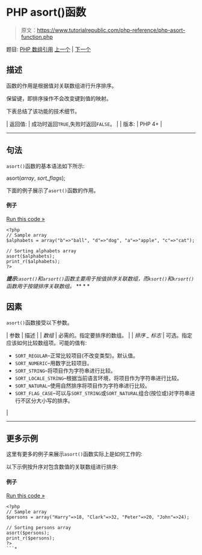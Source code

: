 # PHP asort()函数

> 原文：<https://www.tutorialrepublic.com/php-reference/php-asort-function.php>

题目: [PHP 数组引用](php-array-functions.php) [上一个](php-arsort-function.php) | [下一个](php-compact-function.php)

## 描述

函数的作用是根据值对关联数组进行升序排序。

保留键，即排序操作不会改变键到值的映射。

下表总结了该功能的技术细节。

| 返回值: | 成功时返回`TRUE`,失败时返回`FALSE`。 |
| 版本: | PHP 4+ |

* * *

## 句法

`asort()`函数的基本语法如下所示:

asort(*array*, *sort_flags*);

下面的例子展示了`asort()`函数的作用。

#### 例子

[Run this code »](../codelab.php?topic=php&file=sort-an-associative-array-by-value-in-ascending-order "Run this code to view the output")

```
<?php
// Sample array
$alphabets = array("b"=>"ball", "d"=>"dog", "a"=>"apple", "c"=>"cat");

// Sorting alphabets array
asort($alphabets);
print_r($alphabets);
?>
```

 ***提示:**`asort()`和`arsort()`函数主要用于按值排序关联数组，而`ksort()`和`krsort()`函数用于按键排序关联数组。*  ** * *

## 因素

`asort()`函数接受以下参数。

| 参数 | 描述 |
| *数组* | 必需的。指定要排序的数组。 |
| *排序 _ 标志* | 可选。指定应该如何比较数组项。可能的值有:

*   `SORT_REGULAR`–正常比较项目(不改变类型)。默认值。
*   `SORT_NUMERIC`–用数字比较项目。
*   `SORT_STRING`–将项目作为字符串进行比较。
*   `SORT_LOCALE_STRING`–根据当前语言环境，将项目作为字符串进行比较。
*   `SORT_NATURAL`–使用自然排序将项目作为字符串进行比较。
*   `SORT_FLAG_CASE`–可以与`SORT_STRING`或`SORT_NATURAL`组合(按位或)对字符串进行不区分大小写的排序。

 |

* * *

## 更多示例

这里有更多的例子来展示`asort()`函数实际上是如何工作的:

以下示例按升序对包含数值的关联数组进行排序:

#### 例子

[Run this code »](../codelab.php?topic=php&file=sort-an-array-by-value-maintaining-key-value-association "Run this code to view the output")

```
<?php
// Sample array
$persons = array("Harry"=>18, "Clark"=>32, "Peter"=>20, "John"=>24);

// Sorting persons array
asort($persons);
print_r($persons);
?>
```*